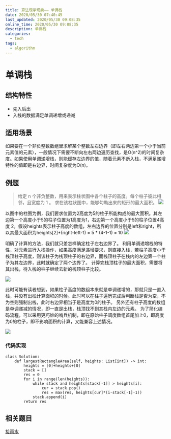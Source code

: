 ```yaml
---
title: 算法现学现卖—— 单调栈
date: 2020/05/30 07:40:45
last_updated: 2020/05/30 09:08:35
online_time: 2020/05/30 09:08:35
description: 单调栈
categories:
  - tech
tags:
  - algorithm
---
```


# 单调栈

## 结构特性
* 先入后出
* 入栈的数据满足单调递增或递减

## 适用场景
如果要在一个非负整数数组里求解某个整数左右边界（即左右两边第一个小于当前元素值的元素），一般情况下需要不断向左右两边遍历查找，是O(n^2)的时间复杂度。如果使用单调递增栈，则能缓存左边界的值，随着元素不断入栈，不满足递增特性的值即是右边界，时间复杂度为O(n)。

## 例题
> 给定 n 个非负整数，用来表示柱状图中各个柱子的高度。每个柱子彼此相邻，且宽度为 1 。
求在该柱状图中，能够勾勒出来的矩形的最大面积。
![](https://yrw-blog.oss-cn-shenzhen.aliyuncs.com/article-img/20200530/862e9f58-2ea5-4cde-975e-77280cf8a1f3--largest-rectangle-in-histogram.jpg)

以图中的柱图为例，我们要求位置为2高度为5的柱子所能构成的最大面积。其左边第一个高度小于5的柱子位置为1高度为1，右边第一个高度小于5的柱子位置4高度 2，假设heights表示柱子高度的数组，左右边界的位置分别是left和right，所以其最大面积为heights[2]*(right-left-1) = 5 * (4-1-1) = 10
![](https://yrw-blog.oss-cn-shenzhen.aliyuncs.com/article-img/20200530/ddc69660-5db7-41e5-baff-74922cfa6baa--边界及计算方法.jpg)

明确了计算的方法，我们就只差怎样确定柱子左右边界了。
利用单调递增栈的特性，对元素进行入栈操作，如果高度满足递增要求，则直接入栈，若柱子高度小于栈顶柱子高度，则该柱子为栈顶柱子的右边界，而栈顶柱子在栈内的左边第一个柱子为其左边界，此时就确定了两个边界了。
计算完栈顶柱子的最大面积，需要将其出栈，待入栈的柱子继续去新的栈顶柱子比较。

![](https://yrw-blog.oss-cn-shenzhen.aliyuncs.com/article-img/20200530/bb6e68a9-d87f-4233-812f-df03252919fd--单调栈过程.jpg)

此时可能有读者想到，如果柱子高度的数组本来就是单调递增的，那就只是一直入栈，并没有出栈计算面积的时候。此时可以在柱子遍历完成后判断栈是否为空，不为空则强制出栈，此时右边界相当于是高度为0的柱子。
另外还有柱子高度的数组是单调递减的情况，即一直是出栈，栈顶找不到其栈内左边的元素。
为了简化编码流程，可以采用更巧妙的哨兵机制，即在原始柱子调度数组首尾加上0，即高度为0的柱子，即不影响面积的计算，又能兼容上述情况。

![](https://yrw-blog.oss-cn-shenzhen.aliyuncs.com/article-img/20200530/aa6743e7-1057-4e63-a46e-792205dda3d6--哨兵单调栈.jpg)

### 代码实现
```python3
class Solution:
    def largestRectangleArea(self, heights: List[int]) -> int:
        heights = [0]+heights+[0]
        stack = []
        res = 0
        for i in range(len(heights)):
            while stack and heights[stack[-1]] > heights[i]:
                cur = stack.pop()
                res = max(res, heights[cur]*(i-stack[-1]-1))
            stack.append(i)
        return res
```

## 相关题目
[接雨水](https://leetcode-cn.com/problems/trapping-rain-water/)
